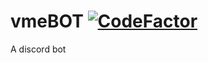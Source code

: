 # vmeBOT [![CodeFactor](https://www.codefactor.io/repository/github/risgar/weatherapp/badge)](https://www.codefactor.io/repository/github/risgar/weatherapp)
A discord bot

